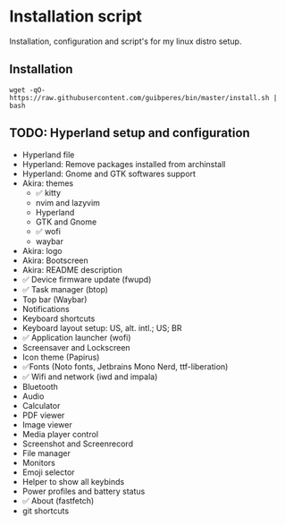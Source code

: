 # Installation script

Installation, configuration and script's for my linux distro setup.

## Installation

```shell
wget -qO- https://raw.githubusercontent.com/guibperes/bin/master/install.sh | bash
```

## TODO: Hyperland setup and configuration

- Hyperland file
- Hyperland: Remove packages installed from archinstall
- Hyperland: Gnome and GTK softwares support
- Akira: themes
  - ✅ kitty
  - nvim and lazyvim
  - Hyperland
  - GTK and Gnome
  - ✅ wofi
  - waybar
- Akira: logo
- Akira: Bootscreen
- Akira: README description
- ✅ Device firmware update (fwupd)
- ✅ Task manager (btop)
- Top bar (Waybar)
- Notifications
- Keyboard shortcuts
- Keyboard layout setup: US, alt. intl.; US; BR
- ✅ Application launcher (wofi)
- Screensaver and Lockscreen
- Icon theme (Papirus)
- ✅Fonts (Noto fonts, Jetbrains Mono Nerd, ttf-liberation)
- ✅ Wifi and network (iwd and impala)
- Bluetooth
- Audio
- Calculator
- PDF viewer
- Image viewer
- Media player control
- Screenshot and Screenrecord
- File manager
- Monitors
- Emoji selector
- Helper to show all keybinds
- Power profiles and battery status
- ✅ About (fastfetch)
- git shortcuts
